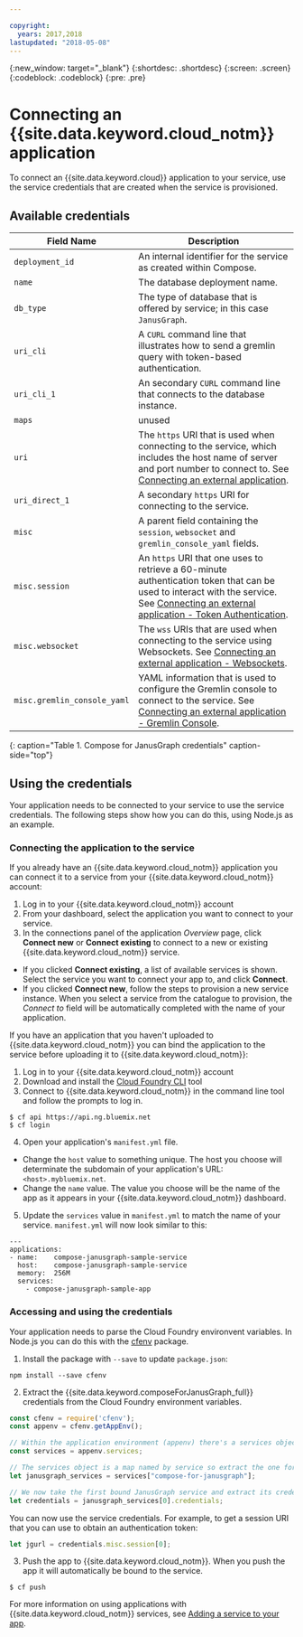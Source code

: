 ```yaml
---

copyright:
  years: 2017,2018
lastupdated: "2018-05-08"
---
```


{:new_window: target="_blank"}
{:shortdesc: .shortdesc}
{:screen: .screen}
{:codeblock: .codeblock}
{:pre: .pre}

# Connecting an {{site.data.keyword.cloud_notm}} application

To connect an {{site.data.keyword.cloud}} application to your service, use the service credentials that are created when the service is provisioned.

## Available credentials

Field Name|Description
----------|-----------
`deployment_id`|An internal identifier for the service as created within Compose.
`name`|The database deployment name.
`db_type`|The type of database that is offered by service; in this case `JanusGraph`.
`uri_cli`|A `CURL` command line that illustrates how to send a gremlin query with token-based authentication.
`uri_cli_1`|An secondary `CURL` command line that connects to the database instance.
`maps`|unused
`uri`|The `https` URI that is used when connecting to the service, which includes the host name of server and port number to connect to. See [Connecting an external application](./connecting-external.html).
`uri_direct_1`|A secondary `https` URI for connecting to the service.
`misc`|A parent field containing the `session`, `websocket` and `gremlin_console_yaml` fields.
`misc.session`| An `https` URI that one uses to retrieve a 60-minute authentication token that can be used to interact with the service. See [Connecting an external application - Token Authentication](./connecting-external.html#token-authentication).
`misc.websocket`|The `wss` URIs that are used when connecting to the service using Websockets. See [Connecting an external application - Websockets](./connecting-external.html#websockets).
`misc.gremlin_console_yaml`|YAML information that is used to configure the Gremlin console to connect to the service.  See [Connecting an external application - Gremlin Console](./connecting-external.html#gremlin-console).
{: caption="Table 1. Compose for JanusGraph credentials" caption-side="top"}

## Using the credentials

Your application needs to be connected to your service to use the service credentials. The following steps show how you can do this, using Node.js as an example.

### Connecting the application to the service

If you already have an {{site.data.keyword.cloud_notm}} application you can connect it to a service from your {{site.data.keyword.cloud_notm}} account:

1. Log in to your {{site.data.keyword.cloud_notm}} account
2. From your dashboard, select the application you want to connect to your service.
3. In the connections panel of the application _Overview_ page, click **Connect new** or **Connect existing** to connect to a new or existing {{site.data.keyword.cloud_notm}} service.

  - If you clicked **Connect existing**, a list of available services is shown. Select the service you want to connect your app to, and click **Connect**.
  - If you clicked **Connect new**, follow the steps to provision a new service instance. When you select a service from the catalogue to provision, the _Connect to_ field will be automatically completed with the name of your application.

If you have an application that you haven't uploaded to {{site.data.keyword.cloud_notm}} you can bind the application to the service before uploading it to {{site.data.keyword.cloud_notm}}: 

1. Log in to your {{site.data.keyword.cloud_notm}} account
2. Download and install the [Cloud Foundry CLI](https://github.com/cloudfoundry/cli) tool
3. Connect to {{site.data.keyword.cloud_notm}} in the command line tool and follow the prompts to log in.

  ```
  $ cf api https://api.ng.bluemix.net
  $ cf login
  ```

4. Open your application's `manifest.yml` file.

  - Change the `host` value to something unique. The host you choose will determinate the subdomain of your application's URL:  `<host>.mybluemix.net`.
  - Change the `name` value. The value you choose will be the name of the app as it appears in your {{site.data.keyword.cloud_notm}} dashboard.

5. Update the `services` value in `manifest.yml` to match the name of your service. `manifest.yml` will now look similar to this:

  ```
  ---
  applications:
  - name:    compose-janusgraph-sample-service
    host:    compose-janusgraph-sample-service
    memory:  256M
    services:
      - compose-janusgraph-sample-app
  ```

### Accessing and using the credentials

Your application needs to parse the Cloud Foundry environvent variables. In Node.js you can do this with the [cfenv](https://www.npmjs.com/package/cfenv) package.

1. Install the package with `--save` to update `package.json`:

  ```
  npm install --save cfenv
  ```

2. Extract the {{site.data.keyword.composeForJanusGraph_full}} credentials from the Cloud Foundry environment variables.

  ```javascript
  const cfenv = require('cfenv');
  const appenv = cfenv.getAppEnv();

  // Within the application environment (appenv) there's a services object
  const services = appenv.services;

  // The services object is a map named by service so extract the one for JanusGraph
  let janusgraph_services = services["compose-for-janusgraph"];

  // We now take the first bound JanusGraph service and extract its credentials object
  let credentials = janusgraph_services[0].credentials;
  ```

  You can now use the service credentials. For example, to get a session URI that you can use to obtain an authentication token:

  ```javascript
  let jgurl = credentials.misc.session[0];
  ```

3. Push the app to {{site.data.keyword.cloud_notm}}. When you push the app it will automatically be bound to the service.

  ```
  $ cf push
  ```

For more information on using applications with {{site.data.keyword.cloud_notm}} services, see [Adding a service to your app](https://console.{DomainName}/docs/services/reqnsi.html#add_service).